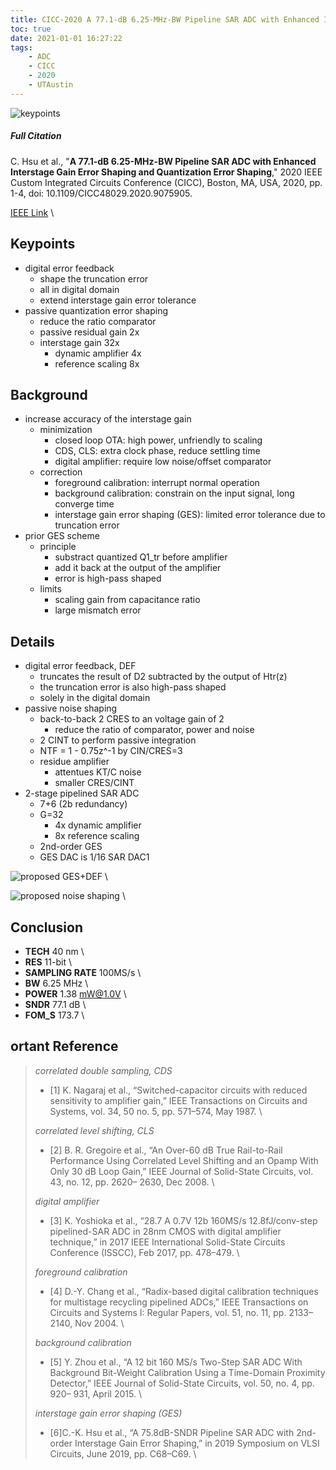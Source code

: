```yaml
---
title: CICC-2020 A 77.1-dB 6.25-MHz-BW Pipeline SAR ADC with Enhanced Interstage Gain Error Shaping and Quantization Error Shaping
toc: true
date: 2021-01-01 16:27:22
tags:
	- ADC
	- CICC
	- 2020
	- UTAustin
---
```


![keypoints](https://api2.mubu.com/v3/document_image/c7d5a9ff-6292-4809-bbeb-77a37fb23a1f-216525.jpg)

##### **Full Citation**

C. Hsu et al., "**A 77.1-dB 6.25-MHz-BW Pipeline SAR ADC with Enhanced Interstage Gain Error Shaping and Quantization Error Shaping**," 2020 IEEE Custom Integrated Circuits Conference (CICC), Boston, MA, USA, 2020, pp. 1-4, doi: 10.1109/CICC48029.2020.9075905.

[IEEE Link](https://ieeexplore.ieee.org/document/9075905) \

## Keypoints
- digital error feedback
  - shape the truncation error
  - all in digital domain
  - extend interstage gain error tolerance
- passive quantization error shaping
  - reduce the ratio comparator
  - passive residual gain 2x
  - interstage gain 32x
    - dynamic amplifier 4x
    - reference scaling 8x

## Background
- increase accuracy of the interstage gain
  - minimization
    - closed loop OTA: high power, unfriendly to scaling
    - CDS, CLS: extra clock phase, reduce settling time
    - digital amplifier: require low noise/offset comparator
  - correction
    - foreground calibration: interrupt normal operation
    - background calibration: constrain on the input signal, long converge time
    - interstage gain error shaping (GES): limited error tolerance due to truncation error
- prior GES scheme
  - principle
    - substract quantized Q1_tr before amplifier
    - add it back at the output of the amplifier
    - error is high-pass shaped
  - limits
    - scaling gain from capacitance ratio
    - large mismatch error

## Details
  - digital error feedback, DEF
    - truncates the result of D2 subtracted by the output of Htr(z)
    - the truncation error is also high-pass shaped
    - solely in the digital domain
  - passive noise shaping
    - back-to-back 2 CRES to an voltage gain of 2
      - reduce the ratio of comparator, power and noise
    - 2 CINT to perform passive integration
    - NTF = 1 - 0.75z^-1 by CIN/CRES=3
    - residue amplifier
      - attentues KT/C noise
      - smaller CRES/CINT
  - 2-stage pipelined SAR ADC
    - 7+6 (2b redundancy)
    - G=32
      - 4x dynamic amplifier
      - 8x reference scaling
    - 2nd-order GES
    - GES DAC is 1/16 SAR DAC1

![proposed GES+DEF](https://api2.mubu.com/v3/document_image/f9e18c58-7e88-472f-97cd-3c10d3c131f1-216525.jpg) \

![proposed noise shaping](https://api2.mubu.com/v3/document_image/7dc6f02d-b38e-4060-81a2-b2480e7c5f24-216525.jpg) \

## Conclusion
  - **TECH** 40 nm \
  - **RES** 11-bit \
  - **SAMPLING RATE** 100MS/s \
  - **BW** 6.25 MHz \
  - **POWER** 1.38 mW@1.0V \
  - **SNDR** 77.1 dB \
  - **FOM_S** 173.7 \

## ortant Reference
> *correlated double sampling, CDS*
>
> - [1] K. Nagaraj et al., “Switched-capacitor circuits with reduced sensitivity to amplifier gain,” IEEE Transactions on Circuits and Systems, vol. 34, 50 no. 5, pp. 571–574, May 1987. \
>
> *correlated level shifting, CLS*
>
> - [2] B. R. Gregoire et al., “An Over-60 dB True Rail-to-Rail Performance Using Correlated Level Shifting and an Opamp With Only 30 dB Loop Gain,” IEEE Journal of Solid-State Circuits, vol. 43, no. 12, pp. 2620– 2630, Dec 2008. \
>
> *digital amplifier*
>
> - [3] K. Yoshioka et al., “28.7 A 0.7V 12b 160MS/s 12.8fJ/conv-step pipelined-SAR ADC in 28nm CMOS with digital amplifier technique,” in 2017 IEEE International Solid-State Circuits Conference (ISSCC), Feb 2017, pp. 478–479. \
>
> *foreground calibration*
>
> - [4] D.-Y. Chang et al., “Radix-based digital calibration techniques for multistage recycling pipelined ADCs,” IEEE Transactions on Circuits and Systems I: Regular Papers, vol. 51, no. 11, pp. 2133–2140, Nov 2004. \
>
> *background calibration*
>
> - [5] Y. Zhou et al., “A 12 bit 160 MS/s Two-Step SAR ADC With Background Bit-Weight Calibration Using a Time-Domain Proximity Detector,” IEEE Journal of Solid-State Circuits, vol. 50, no. 4, pp. 920– 931, April 2015. \
>
> *interstage gain error shaping (GES)*
>
> - [6]C.-K. Hsu et al., “A 75.8dB-SNDR Pipeline SAR ADC with 2nd-order Interstage Gain Error Shaping,” in 2019 Symposium on VLSI Circuits, June 2019, pp. C68–C69. \